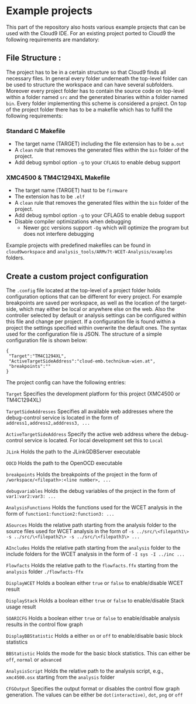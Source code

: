 # Example projects

This part of the repository also hosts various example projects that can be used with the Cloud9 IDE. For an existing project ported to Cloud9 the following requirements are mandatory:

## File Structure :

The project has to be in a certain structure so that Cloud9 finds all necessary files. In general every folder underneath the top-level folder can be used to structure the workspace and can have several subfolders. Moreover every project folder has to contain the source code on top-level within a folder named `src` and the generated binaries within a folder named `bin`. Every folder implementing this scheme is considered a project. On top of the project folder there has to be a makefile which has to fulfill the following requirements:

### Standard C Makefile

  * The target name (TARGET) including the file extension has to be `a.out`
  * A `clean` rule that removes the generated files within the `bin` folder of the project.
  * Add debug symbol option `-g` to your `CFLAGS` to enable debug support

### XMC4500 & TM4C1294XL Makefile

  * The target name (TARGET) hast to be `firmware`
  * The extension has to be `.elf`
  * A `clean` rule that removes the generated files within the `bin` folder of the project.
  * Add debug symbol option `-g` to your CFLAGS to enable debug support
  * Disable compiler optimizations when debugging
      * Newer gcc versions support `-Og` which will optimize the program but does not interfere debugging

Example projects with predefined makefiles can be found in ``cloud9workspace`` and `analysis_tools/ARMv7t-WCET-Analysis/examples` folders.
## Create a custom project configuration

The `.config` file located at the top-level of a project folder holds configuration options that can be different for every project. For example breakpoints are saved per workspace, as well as the location of the target-side, which may either be local or anywhere else on the web. Also the controller selected by default or analysis settings can be configured within this file and change per project. If a configuration file is found within a project the settings specified within overwrite the default ones. The syntax used for the configuration file is JSON. The structure of a simple configuration file is shown below:

    {
     "Target":"TM4C1294XL",
     "ActiveTargetSideAddress":"cloud-emb.technikum-wien.at",
     "breakpoints":""
    }

The project config can have the following entries:
    
`Target` Specifies the development platform for this project (XMC4500 or TM4C1294XL)

`TargetSideAddresses` Specifies all available web addresses where the debug-control service is located in the form of `address1,address2,adddress3, ...`

`ActiveTargetSideAddress` Specify the active web address where the debug-control service is located. For local development set this to `Local`

`JLink` Holds the path to the JLinkGDBServer executable

`OOCD` Holds the path to the OpenOCD executable

`breakpoints` Holds the breakpoints of the project in the form of `/workspace/<filepath>:<line number>, ...` 

`debugvariables` Holds the debug variables of the project in the form of `var1:var2:var3: ...`

`AnalysisFunctions` Holds the functions used for the WCET analysis in the form of `function1:function2:function3: ...`

`ASources` Holds the relative path starting from the analysis folder to the source files used for WCET analysis in the form of `-s ../src/\<filepath1\> -s ../src/\<filepath2\> -s ../src/\<filepath3\> ...`

`AIncludes` Holds the relative path starting from the `analysis` folder to the include folders for the WCET analysis in the form of `-I sys -I ../inc ...`

`Flowfacts` Holds the relative path to the `flowfacts.ffx` starting from the `analysis` folder `./flowfacts-ffx`

`DisplayWCET` Holds a boolean either `true` or `false` to enable/disable WCET result

`DisplayStack` Holds a boolean either `true` or `false` to enable/disable Stack usage result

`SOARICFG` Holds a boolean either `true` or `false` to enable/disable analysis results in the control flow graph

`DisplayBBStatistic` Holds a either `on` or `off` to enable/disable basic block statistics

`BBStatistic` Holds the mode for the basic block statistics. This can either be `off`, `normal` or `advanced`

`AnalysisScript` Holds the relative path to the analysis script, e.g., `xmc4500.osx` starting from the `analysis` folder

`CFGOutput` Specifies the output format or disables the control flow graph generation. The values can be either be `dot(interactive)`, `dot`, `png` or `off`